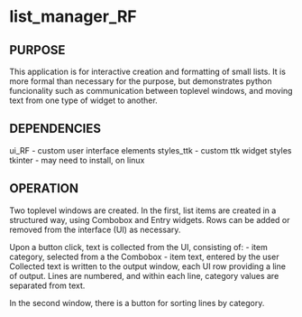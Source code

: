 # list_manager_RF

PURPOSE
-------
This application is for interactive creation and formatting of small lists.
It is more formal than necessary for the purpose, but demonstrates python funcionality
such as communication between toplevel windows, and moving text from one
type of widget to another.


DEPENDENCIES
------------
ui_RF           - custom user interface elements
styles_ttk      - custom ttk widget styles
tkinter         - may need to install, on linux


OPERATION
---------
Two toplevel windows are created. In the first, list items are created in
a structured way, using Combobox and Entry widgets. Rows can be added or removed from
the interface (UI) as necessary.

Upon a button click, text is collected from the UI, consisting of:
    - item category, selected from a the Combobox
    - item text, entered by the user
Collected text is written to the output window, each UI row providing a line of output.
Lines are numbered, and within each line, category values are separated from text.

In the second window, there is a button for sorting lines by category.
